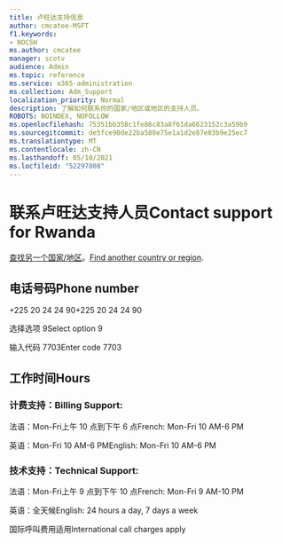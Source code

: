 ```yaml
---
title: 卢旺达支持信息
author: cmcatee-MSFT
f1.keywords:
- NOCSH
ms.author: cmcatee
manager: scotv
audience: Admin
ms.topic: reference
ms.service: o365-administration
ms.collection: Adm_Support
localization_priority: Normal
description: 了解如何联系你的国家/地区或地区的支持人员。
ROBOTS: NOINDEX, NOFOLLOW
ms.openlocfilehash: 75351bb358c1fe86c83a8f61da6623152c3a59b9
ms.sourcegitcommit: de5fce90de22ba588e75e1a1d2e87e03b9e25ec7
ms.translationtype: MT
ms.contentlocale: zh-CN
ms.lasthandoff: 05/10/2021
ms.locfileid: "52297808"
---
```

# <a name="contact-support-for-rwanda"></a><span data-ttu-id="40606-103">联系卢旺达支持人员</span><span class="sxs-lookup"><span data-stu-id="40606-103">Contact support for Rwanda</span></span>

<span data-ttu-id="40606-104">[查找另一个国家/地区](../../business-video/get-help-support.md)。</span><span class="sxs-lookup"><span data-stu-id="40606-104">[Find another country or region](../../business-video/get-help-support.md).</span></span>

## <a name="phone-number"></a><span data-ttu-id="40606-105">电话号码</span><span class="sxs-lookup"><span data-stu-id="40606-105">Phone number</span></span>
<span data-ttu-id="40606-106">+225 20 24 24 90</span><span class="sxs-lookup"><span data-stu-id="40606-106">+225 20 24 24 90</span></span>

<span data-ttu-id="40606-107">选择选项 9</span><span class="sxs-lookup"><span data-stu-id="40606-107">Select option 9</span></span>

<span data-ttu-id="40606-108">输入代码 7703</span><span class="sxs-lookup"><span data-stu-id="40606-108">Enter code 7703</span></span>

## <a name="hours"></a><span data-ttu-id="40606-109">工作时间</span><span class="sxs-lookup"><span data-stu-id="40606-109">Hours</span></span>
### <a name="billing-support"></a><span data-ttu-id="40606-110">计费支持：</span><span class="sxs-lookup"><span data-stu-id="40606-110">Billing Support:</span></span>

<span data-ttu-id="40606-111">法语：Mon-Fri上午 10 点到下午 6 点</span><span class="sxs-lookup"><span data-stu-id="40606-111">French: Mon-Fri 10 AM-6 PM</span></span>

<span data-ttu-id="40606-112">英语：Mon-Fri 10 AM-6 PM</span><span class="sxs-lookup"><span data-stu-id="40606-112">English: Mon-Fri 10 AM-6 PM</span></span>

### <a name="technical-support"></a><span data-ttu-id="40606-113">技术支持：</span><span class="sxs-lookup"><span data-stu-id="40606-113">Technical Support:</span></span>

<span data-ttu-id="40606-114">法语：Mon-Fri上午 9 点到下午 10 点</span><span class="sxs-lookup"><span data-stu-id="40606-114">French: Mon-Fri 9 AM-10 PM</span></span>

<span data-ttu-id="40606-115">英语：全天候</span><span class="sxs-lookup"><span data-stu-id="40606-115">English: 24 hours a day, 7 days a week</span></span>

<span data-ttu-id="40606-116">国际呼叫费用适用</span><span class="sxs-lookup"><span data-stu-id="40606-116">International call charges apply</span></span>
